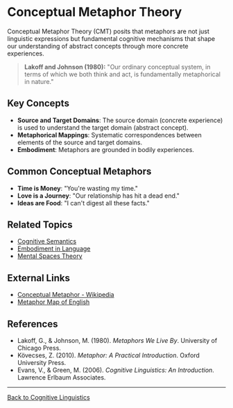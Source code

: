 # Conceptual Metaphor Theory

Conceptual Metaphor Theory (CMT) posits that metaphors are not just linguistic expressions but fundamental cognitive mechanisms that shape our understanding of abstract concepts through more concrete experiences.

> **Lakoff and Johnson (1980):**
> "Our ordinary conceptual system, in terms of which we both think and act, is fundamentally metaphorical in nature."

## Key Concepts

- **Source and Target Domains**: The source domain (concrete experience) is used to understand the target domain (abstract concept).
- **Metaphorical Mappings**: Systematic correspondences between elements of the source and target domains.
- **Embodiment**: Metaphors are grounded in bodily experiences.

## Common Conceptual Metaphors

- **Time is Money**: "You're wasting my time."
- **Love is a Journey**: "Our relationship has hit a dead end."
- **Ideas are Food**: "I can't digest all these facts."


## Related Topics

- [Cognitive Semantics](Cognitive-Semantics.md)
- [Embodiment in Language](Embodiment-in-Language.md)
- [Mental Spaces Theory](Mental-Spaces-Theory.md)

## External Links

- [Conceptual Metaphor - Wikipedia](https://en.wikipedia.org/wiki/Conceptual_metaphor)
- [Metaphor Map of English](http://metaphormap.ihmc.us/)

## References

- Lakoff, G., & Johnson, M. (1980). *Metaphors We Live By*. University of Chicago Press.
- Kövecses, Z. (2010). *Metaphor: A Practical Introduction*. Oxford University Press.
- Evans, V., & Green, M. (2006). *Cognitive Linguistics: An Introduction*. Lawrence Erlbaum Associates.

---

[Back to Cognitive Linguistics](../README.md)
